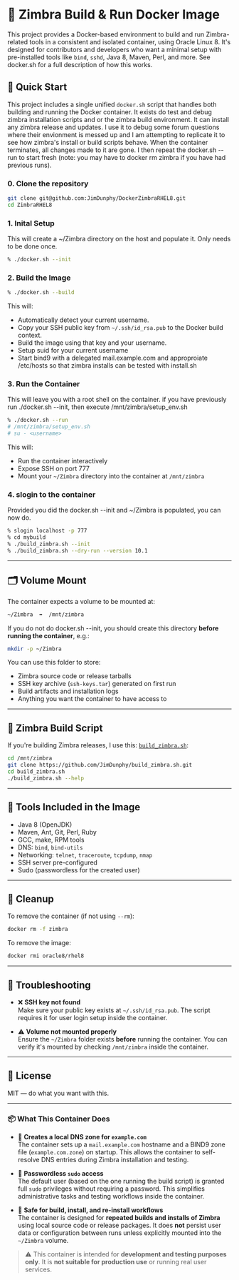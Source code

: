 # 🐳 Zimbra Build & Run Docker Image

This project provides a Docker-based environment to build and run Zimbra-related tools in a consistent and isolated container, using Oracle Linux 8. It's designed for contributors and developers who want a minimal setup with pre-installed tools like `bind`, `sshd`, Java 8, Maven, Perl, and more. See docker.sh for a full description of how this works.

## 🚀 Quick Start

This project includes a single unified `docker.sh` script that handles both building and running the Docker container. It exists do test and debug zimbra installation scripts and or the zimbra build environment. It can install any zimbra release and updates. I use it to debug some forum questions where their envionment is messed up and I am attempting to replicate it to see how zimbra's install or build scripts behave. When the container terminates, all changes made to it are gone. I then repeat the docker.sh --run to start fresh (note: you may have to docker rm zimbra if you have had previous runs).

### 0. Clone the repository
```bash
git clone git@github.com:JimDunphy/DockerZimbraRHEL8.git
cd ZimbraRHEL8
```

### 1. Inital Setup 
This will create a ~/Zimbra directory on the host and populate it. Only needs to be done once.
```bash
% ./docker.sh --init
```

### 2. Build the Image
```bash
% ./docker.sh --build
```

This will:
- Automatically detect your current username.
- Copy your SSH public key from `~/.ssh/id_rsa.pub` to the Docker build context.
- Build the image using that key and your username.
- Setup suid for your current username
- Start bind9 with a delegated mail.example.com and approproiate /etc/hosts so that zimbra installs can be tested with install.sh

### 3. Run the Container
This will leave you with a root shell on the container. if you have previously run ./docker.sh --init, then execute /mnt/zimbra/setup_env.sh
```bash
% ./docker.sh --run
# /mnt/zimbra/setup_env.sh
# su - <username>
```

This will:
- Run the container interactively
- Expose SSH on port 777
- Mount your `~/Zimbra` directory into the container at `/mnt/zimbra`

### 4. slogin to the container
Provided you did the docker.sh --init and ~/Zimbra is populated, you can now do.
```bash
% slogin localhost -p 777
% cd mybuild
% ./build_zimbra.sh --init
% ./build_zimbra.sh --dry-run --version 10.1
```
---

## 🗂️ Volume Mount

The container expects a volume to be mounted at:

```bash
~/Zimbra  ➡️  /mnt/zimbra
```

If you do not do docker.sh --init, you should create this directory **before running the container**, e.g.:

```bash
mkdir -p ~/Zimbra
```

You can use this folder to store:

- Zimbra source code or release tarballs
- SSH key archive (`ssh-keys.tar`) generated on first run
- Build artifacts and installation logs
- Anything you want the container to have access to

---

## 🔧 Zimbra Build Script

If you're building Zimbra releases,  I use this: [`build_zimbra.sh`](https://github.com/JimDunphy/build_zimbra.sh):

```bash
cd /mnt/zimbra
git clone https://github.com/JimDunphy/build_zimbra.sh.git
cd build_zimbra.sh
./build_zimbra.sh --help
```

---

## 🧰 Tools Included in the Image

- Java 8 (OpenJDK)
- Maven, Ant, Git, Perl, Ruby
- GCC, make, RPM tools
- DNS: `bind`, `bind-utils`
- Networking: `telnet`, `traceroute`, `tcpdump`, `nmap`
- SSH server pre-configured
- Sudo (passwordless for the created user)

---

## 🧼 Cleanup

To remove the container (if not using `--rm`):

```bash
docker rm -f zimbra
```

To remove the image:

```bash
docker rmi oracle8/rhel8
```

---

## 🙋 Troubleshooting

- ❌ **SSH key not found**  
  Make sure your public key exists at `~/.ssh/id_rsa.pub`. The script requires it for user login setup inside the container.

- ⚠️ **Volume not mounted properly**  
  Ensure the `~/Zimbra` folder exists **before** running the container. You can verify it's mounted by checking `/mnt/zimbra` inside the container.

---

## 📜 License

MIT — do what you want with this.

---

### 📦 What This Container Does

- 📨 **Creates a local DNS zone for `example.com`**  
  The container sets up a `mail.example.com` hostname and a BIND9 zone file (`example.com.zone`) on startup. This allows the container to self-resolve DNS entries during Zimbra installation and testing.

- 🔐 **Passwordless `sudo` access**  
  The default user (based on the one running the build script) is granted full `sudo` privileges without requiring a password. This simplifies administrative tasks and testing workflows inside the container.

- 🔁 **Safe for build, install, and re-install workflows**  
  The container is designed for **repeated builds and installs of Zimbra** using local source code or release packages. It does **not** persist user data or configuration between runs unless explicitly mounted into the `~/Zimbra` volume.

> ⚠️ This container is intended for **development and testing purposes only**. It is **not suitable for production use** or running real user services.

